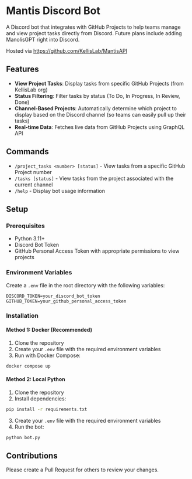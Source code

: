 # Mantis Discord Bot

A Discord bot that integrates with GitHub Projects to help teams manage and view project tasks directly from Discord. Future plans include adding ManolisGPT right into Discord.

Hosted via https://github.com/KellisLab/MantisAPI

## Features

- **View Project Tasks**: Display tasks from specific GitHub Projects (from KellisLab org)
- **Status Filtering**: Filter tasks by status (To Do, In Progress, In Review, Done)
- **Channel-Based Projects**: Automatically determine which project to display based on the Discord channel (so teams can easily pull up their tasks)
- **Real-time Data**: Fetches live data from GitHub Projects using GraphQL API

## Commands

- `/project_tasks <number> [status]` - View tasks from a specific GitHub Project number
- `/tasks [status]` - View tasks from the project associated with the current channel
- `/help` - Display bot usage information

## Setup

### Prerequisites

- Python 3.11+
- Discord Bot Token
- GitHub Personal Access Token with appropriate permissions to view projects

### Environment Variables

Create a `.env` file in the root directory with the following variables:

```env
DISCORD_TOKEN=your_discord_bot_token
GITHUB_TOKEN=your_github_personal_access_token
```

### Installation

#### Method 1: Docker (Recommended)

1. Clone the repository
2. Create your `.env` file with the required environment variables
3. Run with Docker Compose:

```bash
docker compose up
```

#### Method 2: Local Python

1. Clone the repository
2. Install dependencies:

```bash
pip install -r requirements.txt
```

3. Create your `.env` file with the required environment variables
4. Run the bot:

```bash
python bot.py
```

## Contributions

Please create a Pull Request for others to review your changes.
